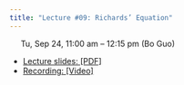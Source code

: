 ```yaml
---
title: "Lecture #09: Richards’ Equation"
---
```


&nbsp;&nbsp;&nbsp;&nbsp;&nbsp;Tu, Sep 24, 11:00 am – 12:15 pm (Bo Guo)

- [Lecture slides: [PDF]]() 
- [Recording: [Video]]()
